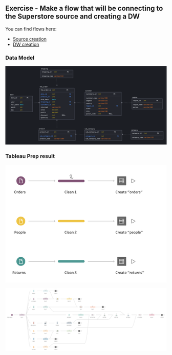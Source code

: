 ## Exercise - Make a flow that will be connecting to the Superstore source and creating a DW
You can find flows here:
  * [Source creation](https://github.com/victorjulyin/DE-101/blob/main/Module4/4.6%20Tableau%20Prep%20/flow1_source_creation.tfl)
  * [DW creation](https://github.com/victorjulyin/DE-101/blob/main/Module4/4.6%20Tableau%20Prep%20/flow2_dw_creation.tfl)


### Data Model
<p align="center"><img  src="https://github.com/victorjulyin/DE-101/blob/main/Module2/2.4%20Data%20Model/data_model.png"></p>

### Tableau Prep result

<p align="center"><img  src="https://github.com/victorjulyin/DE-101/blob/main/Module4/4.6%20Tableau%20Prep%20/4.6_1.png"></p>

<p align="center"><img  src="https://github.com/victorjulyin/DE-101/blob/main/Module4/4.6%20Tableau%20Prep%20/4.6_2.png"></p>